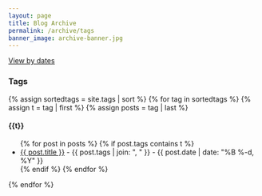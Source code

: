 ```yaml
---
layout: page
title: Blog Archive
permalink: /archive/tags
banner_image: archive-banner.jpg
---
```

<div>
<a href="/archive/chron">View by dates</a>
</div>

### Tags
<div>
{% assign sortedtags = site.tags | sort %}
{% for tag in sortedtags %}
  {% assign t = tag | first %}
  {% assign posts = tag | last %}

  <a name="{{t | slugify}}"></a><h4>{{t}}</h4>

  <ul>
  {% for post in posts %}
    {% if post.tags contains t %}
      <li>
        <a href="{{ post.url }}">{{ post.title }}</a>
        <span class="archive-meta"> - {{ post.tags | join: ", " }} - {{ post.date | date: "%B %-d, %Y"  }}</span>
      </li>
    {% endif %}
  {% endfor %}
  </ul>
{% endfor %}
</div>
